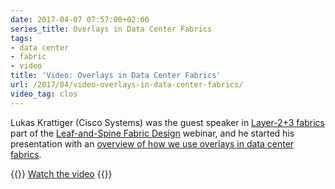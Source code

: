 ```yaml
---
date: 2017-04-07 07:57:00+02:00
series_title: Overlays in Data Center Fabrics
tags:
- data center
- fabric
- video
title: 'Video: Overlays in Data Center Fabrics'
url: /2017/04/video-overlays-in-data-center-fabrics/
video_tag: clos
---
```

Lukas Krattiger (Cisco Systems) was the guest speaker in [Layer-2+3 fabrics](https://my.ipspace.net/bin/list?id=Clos#Mixed%20Layer-2%20+%20Layer-3%20Fabrics) part of the [Leaf-and-Spine Fabric Design](http://www.ipspace.net/Leaf-and-Spine_Fabric_Architectures) webinar, and he started his presentation with an [overview of how we use overlays in data center fabrics](https://my.ipspace.net/bin/get/Clos/7.53%20-%20Overlays%20in%20Data%20Center%20Fabrics.mp4).

{{<jump>}}
[Watch the video](https://my.ipspace.net/bin/get/Clos/7.53%20-%20Overlays%20in%20Data%20Center%20Fabrics.mp4)
{{</jump>}}
